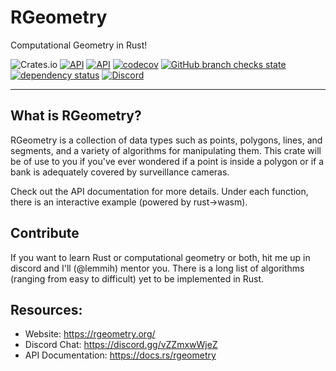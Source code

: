 # RGeometry

Computational Geometry in Rust!

![Crates.io](https://img.shields.io/crates/v/rgeometry?color=4d76ae)
[![API](https://docs.rs/rgeometry/badge.svg)](https://docs.rs/rgeometry)
[![API](https://img.shields.io/badge/docs-head-4d76ae.svg)](https://rgeometry.org/rgeometry/rgeometry/)
[![codecov](https://codecov.io/gh/rgeometry/rgeometry/branch/main/graph/badge.svg?token=A0EFH689BR)](https://codecov.io/gh/rgeometry/rgeometry)
[![GitHub branch checks state](https://img.shields.io/github/checks-status/rgeometry/rgeometry/main?label=tests&logo=github)](https://github.com/rgeometry/rgeometry/actions/workflows/ci.yml)
[![dependency status](https://deps.rs/repo/github/rgeometry/rgeometry/status.svg)](https://deps.rs/repo/github/rgeometry/rgeometry)
[![Discord](https://img.shields.io/discord/731822102935502908)](https://discord.gg/vZZmxwWjeZ)

<!-- [![](https://tokei.rs/b1/github/rgeometry/rgeometry?category=code)](https://github.com/XAMPPRocky/tokei#badges) -->

--------------------------------

## What is RGeometry?

RGeometry is a collection of data types such as points, polygons, lines, and segments, and a variety of algorithms for manipulating them. This crate will be of use to you if you've ever wondered if a point is inside a polygon or if a bank is adequately covered by surveillance cameras.

Check out the API documentation for more details. Under each function, there is an interactive example (powered by rust->wasm).

## Contribute

If you want to learn Rust or computational geometry or both, hit me up in discord and I'll (@lemmih) mentor you. There is a long list of algorithms (ranging from easy to difficult) yet to be implemented in Rust.

## Resources:
 * Website: https://rgeometry.org/
 * Discord Chat: https://discord.gg/vZZmxwWjeZ
 * API Documentation: https://docs.rs/rgeometry
